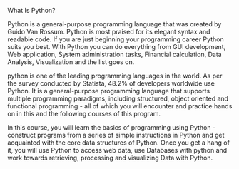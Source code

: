 What Is Python?

Python is a general-purpose programming language that was created by Guido Van Rossum. Python is most praised for its elegant syntax and readable code. If you are just beginning your programming career Python suits you best. With Python you can do everything from GUI development, Web application, System administration tasks, Financial calculation, Data Analysis, Visualization and the list goes on. 

python is one of the leading programming languages in the world. As per the survey conducted by Statista, 48.2% of developers worldwide use Python. It is a general-purpose programming language that supports multiple programming paradigms, including structured, object oriented and functional programming - all of which you will encounter and practice hands on in this  and the following courses of this program. 

In this course, you will learn the basics of programming using Python - construct programs from a series of simple instructions in Python and get acquainted with the core data structures of Python. Once you get a hang of it, you will use Python to access web data, use Databases with python and work towards retrieving, processing and visualizing Data with Python. 




